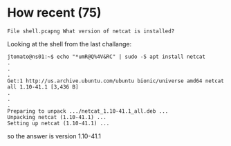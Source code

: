 # How recent (75)
`File shell.pcapng What version of netcat is installed?`

Looking at the shell from the last challange:
```
jtomato@ns01:~$ echo "*umR@Q%4V&RC" | sudo -S apt install netcat
.
.
.
Get:1 http://us.archive.ubuntu.com/ubuntu bionic/universe amd64 netcat all 1.10-41.1 [3,436 B]
.
.
.
Preparing to unpack .../netcat_1.10-41.1_all.deb ...
Unpacking netcat (1.10-41.1) ...
Setting up netcat (1.10-41.1) ...
```
so the answer is version 1.10-41.1